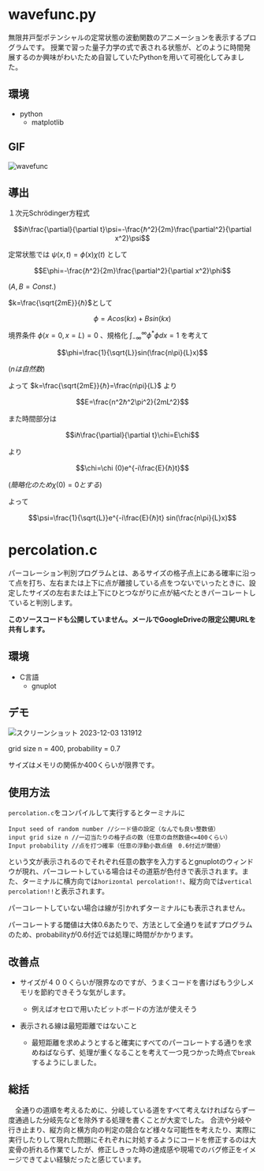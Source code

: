 # wavefunc.py
無限井戸型ポテンシャルの定常状態の波動関数のアニメーションを表示するプログラムです。
授業で習った量子力学の式で表される状態が、どのように時間発展するのか興味がわいたため自習していたPythonを用いて可視化してみました。

## 環境
+ python
  + matplotlib

## GIF
![wavefunc](https://github.com/SyunsukeTooyama/products/assets/138125489/8ac989af-4ed5-4820-80dd-9cabb32ce0c3)

## 導出
１次元Schrödinger方程式
```math
iℏ\frac{\partial}{\partial t}\psi=-\frac{ℏ^2}{2m}\frac{\partial^2}{\partial x^2}\psi
```
定常状態では
$\psi (x,t)=\phi (x)\chi (t)$
として
```math
E\phi=-\frac{ℏ^2}{2m}\frac{\partial^2}{\partial x^2}\phi
```
$(A,B=Const.)$

$k=\frac{\sqrt{2mE}}{ℏ}$として

```math
\phi=Acos(kx)+Bsin(kx)
```

境界条件
$\phi(x=0,x=L)=0$
、規格化
$\int^\infty_{-\infty} \phi^* \phi dx=1$
を考えて
```math
\phi=\frac{1}{\sqrt{L}}sin(\frac{n\pi}{L}x)
```
$(nは自然数)$

よって
$k=\frac{\sqrt{2mE}}{ℏ}=\frac{n\pi}{L}$
より
```math
E=\frac{n^2ℏ^2\pi^2}{2mL^2}
```
また時間部分は
```math
iℏ\frac{\partial}{\partial t}\chi=E\chi
```
より
```math
\chi=\chi (0)e^{-i\frac{E}{ℏ}t}
```
$(簡略化のため\chi(0)=0とする)$

よって

```math
\psi=\frac{1}{\sqrt{L}}e^{-i\frac{E}{ℏ}t} sin(\frac{n\pi}{L}x)
```

# percolation.c
パーコレーション判別プログラムとは、あるサイズの格子点上にある確率に沿って点を打ち、左右または上下に点が離接している点をつないでいったときに、設定したサイズの左右または上下にひとつながりに点が結べたときパーコレートしていると判別します。

**このソースコードも公開していません。メールでGoogleDriveの限定公開URLを共有します。**

## 環境
+ C言語
  + gnuplot

## デモ
![スクリーンショット 2023-12-03 131912](https://github.com/SyunsukeTooyama/products/assets/138125489/ac8aa77b-a301-4a34-bb98-6225f9a4c11b)

grid size n = 400, probability = 0.7

サイズはメモリの関係か400くらいが限界です。

## 使用方法
`percolation.c`をコンパイルして実行するとターミナルに
```terminal
Input seed of random number //シード値の設定（なんでも良い整数値）
input grid size n //一辺当たりの格子点の数（任意の自然数値<=400くらい）
Input probability //点を打つ確率（任意の浮動小数点値　0.6付近が閾値）
```
という文が表示されるのでそれぞれ任意の数字を入力するとgnuplotのウィンドウが現れ、パーコレートしている場合はその道筋が色付きで表示されます。また、ターミナルに横方向では`horizontal percolation!!`、縦方向では`vertical percolation!!`と表示されます。

パーコレートしていない場合は線が引かれずターミナルにも表示されません。

パーコレートする閾値は大体0.6あたりで、方法として全通りを試すプログラムのため、probabilityが0.6付近では処理に時間がかかります。

## 改善点
+ サイズが４００くらいが限界なのですが、うまくコードを書けばもう少しメモリを節約できそうな気がします。
  + 例えばオセロで用いたビットボードの方法が使えそう
    
+ 表示される線は最短距離ではないこと
  + 最短距離を求めようとすると確実にすべてのパーコレートする通りを求めねばならず、処理が重くなることを考えて一つ見つかった時点で`break`するようにしました。
  
## 総括
　全通りの道順を考えるために、分岐している道をすべて考えなければならず一度通過した分岐先などを除外する処理を書くことが大変でした。
合流や分岐や行き止まり、縦方向と横方向の判定の競合など様々な可能性を考えたり、実際に実行したりして現れた問題にそれぞれに対処するようにコードを修正するのは大変骨の折れる作業でしたが、修正しきった時の達成感や現場でのバグ修正をイメージできてよい経験だったと感じています。
